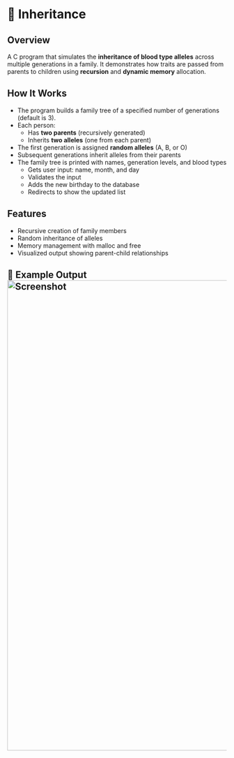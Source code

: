 # 🧬 Inheritance

## Overview
A C program that simulates the **inheritance of blood type alleles** across multiple generations in a family. It demonstrates how traits are passed from parents to children using **recursion** and **dynamic memory** allocation.

## How It Works

- The program builds a family tree of a specified number of generations (default is 3).
- Each person:
  - Has **two parents** (recursively generated) 
  - Inherits **two alleles** (one from each parent)
- The first generation is assigned **random alleles** (A, B, or O)
- Subsequent generations inherit alleles from their parents
- The family tree is printed with names, generation levels, and blood types
  - Gets user input: name, month, and day  
  - Validates the input  
  - Adds the new birthday to the database  
  - Redirects to show the updated list

## Features

- Recursive creation of family members
- Random inheritance of alleles
- Memory management with malloc and free
- Visualized output showing parent-child relationships

## 📸 Example Output <img width="1078" alt="Screenshot" src="https://github.com/user-attachments/assets/dc8c0abe-e6f8-4644-9918-7dd137949857" />
